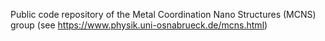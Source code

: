 Public code repository of the Metal Coordination Nano Structures (MCNS) group (see https://www.physik.uni-osnabrueck.de/mcns.html)
